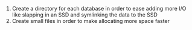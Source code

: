 1. Create a directory for each database in order to ease adding more I/O like slapping in an SSD and symlinking the data to the SSD
2. Create small files in order to make allocating more space faster

